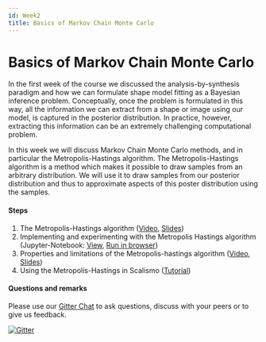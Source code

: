 ```yaml
---
id: Week2
title: Basics of Markov Chain Monte Carlo
---
```


# Basics of Markov Chain Monte Carlo

In the first week of the course we discussed the analysis-by-synthesis paradigm and how we can formulate shape model fitting as a Bayesian inference problem. Conceptually, once the problem is formulated in this way, all the information we can extract from a shape or image using our model, is captured in the posterior distribution. In practice, however, extracting this information can be an extremely challenging computational problem. 

In this week we will discuss Markov Chain Monte Carlo methods, and in particular the Metropolis-Hastings algorithm. The Metropolis-Hastings algorithm is a method which makes it possible to draw samples from an arbitrary distribution. We will use it to draw samples from our posterior distribution and thus to approximate aspects of this poster distribution using the samples. 

#### Steps
1. The Metropolis-Hastings algorithm ([Video](https://unibas.cloud.panopto.eu/Panopto/Pages/Viewer.aspx?id=91033b0a-c672-4bdf-bba2-af9300b36d8b), [Slides](/slides/week2/metropolis-hastings.pdf))
2. Implementing and experimenting with the Metropolis Hastings algorithm (Jupyter-Notebook: [View](https://nbviewer.jupyter.org/github/unibas-marcelluethi/probabilistic-shape-modelling-notebooks/blob/master/notebooks/Metropolis.ipynb),  [Run in browser](https://mybinder.org/v2/gh/unibas-marcelluethi/probabilistic-shape-modelling-notebooks/master?filepath=notebooks/Metropolis.ipynb))
3. Properties and limitations of the Metropolis-hastings algorithm  ([Video](https://unibas.cloud.panopto.eu/Panopto/Pages/Viewer.aspx?id=c57db568-0d2e-4534-acd1-af9300b36d8e), [Slides](/slides/week2/properties-mh.pdf))
4. Using the Metropolis-Hastings in Scalismo ([Tutorial](https://scalismo.org/docs/tutorials/tutorial14))
<!-- 5. Posterior predictive checks ([Tutorial](tobedone))
-->

#### Questions and remarks


Please use our [Gitter Chat](https://gitter.im/unibas-gravis/pmm-2021?utm_source=share-link&utm_medium=link&utm_campaign=share-link) to ask questions, discuss with your peers or to give us feedback. 

[![Gitter](https://badges.gitter.im/unibas-gravis/pmm-2021.svg)](https://gitter.im/unibas-gravis/pmm-2021?utm_source=badge&utm_medium=badge&utm_campaign=pr-badge)



